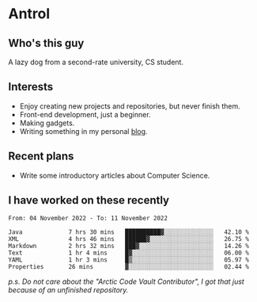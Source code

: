 # Antrol

## Who's this guy

A lazy dog from a second-rate university, CS student.

## Interests

* Enjoy creating new projects and repositories, but never finish them.
* Front-end development, just a beginner.
* Making gadgets.
* Writing something in my personal [blog](https://blog.antrol.xyz/).

## Recent plans

* Write some introductory articles about Computer Science.

<!--
* Try to develop a website for [Anime4KCPP](https://github.com/TianZerL/Anime4KCPP).
* Develop a Markdown renderer which user can customize its css, of course it is GUI-based.~~(If I could finish  it before getting bored)~~
* Work with my [teammates](https://github.com/SWJTU-Lazy-Dogs).
* Find something interests me, as a hobby after finishing my ~~boring~~ homework.
-->

## I have worked on these recently

<!--START_SECTION:waka-->

```text
From: 04 November 2022 - To: 11 November 2022

Java             7 hrs 30 mins   ██████████▓░░░░░░░░░░░░░░   42.10 %
XML              4 hrs 46 mins   ██████▓░░░░░░░░░░░░░░░░░░   26.75 %
Markdown         2 hrs 32 mins   ███▓░░░░░░░░░░░░░░░░░░░░░   14.26 %
Text             1 hr 4 mins     █▓░░░░░░░░░░░░░░░░░░░░░░░   06.00 %
YAML             1 hr 3 mins     █▒░░░░░░░░░░░░░░░░░░░░░░░   05.97 %
Properties       26 mins         ▓░░░░░░░░░░░░░░░░░░░░░░░░   02.44 %
```

<!--END_SECTION:waka-->

*p.s.  Do not care about the "Arctic Code Vault Contributor", I got that just because of an unfinished repository.*

<!--
**qzmlgfj/qzmlgfj** is a ✨ _special_ ✨ repository because its `README.md` (this file) appears on your GitHub profile.

Here are some ideas to get you started:

- 🔭 I’m currently working on ...
- 🌱 I’m currently learning ...
- 👯 I’m looking to collaborate on ...
- 🤔 I’m looking for help with ...
- 💬 Ask me about ...
- 📫 How to reach me: ...
- 😄 Pronouns: ...
- ⚡ Fun fact: ...
-->
